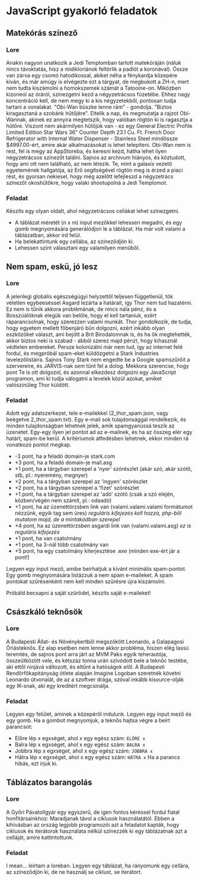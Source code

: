 # JavaScript gyakorló feladatok

## Matekórás színező
### Lore
Anakin nagyon unatkozik a Jedi Templomban tartott matekóráján (náluk nincs távoktatás, hisz a midikloriánok feltörlik a padlót a koronával). Össze van zárva egy csomó hatodikossal, akiket néha a fénykardja közepére kíván, és már amúgy is elvégezte ezt a tárgyat, de megbukott a ZH-n, mert nem tudta kiszámolni a homokszemek számát a Tatooine-on. Miközben kizoneol az óráról, színezgetni kezd a négyzetrácsos füzetébe. Ehhez nagy koncentráció kell, de nem megy ki a kis négyzetekből, pontosan tudja tartani a vonalakat. "Obi-Wan büszke lenne rám" - gondolja. "Biztos kiragasztaná a szobánk hűtőjére". Eltelik a nap, és megmutatja a rajzot Obi-Wannak, akinek ez annyira megtetszik, hogy valóban rögtön ki is ragasztja a hűtőre. Viszont nem akármilyen hűtőjük van - ez egy General Electric Profile Limited Edition Star Wars 36" Counter Depth 23.1 Cu. Ft. French Door Refrigerator with Internal Water Dispenser - Stainless Steel mindössze $4997.00-ért, amire akár alkalmazásokat is lehet telepíteni. Obi-Wan nem is rest, fel is megy az AppStoreba, és keresni kezd, hátha lehet ilyen négyzetrácsos színezőt találni. Sajnos az archívum hiányos, és köztudott, hogy ami ott nem található, az nem létezik. Te, mint a galaxis vezető egyetemének hallgatója, az Erő segítségével rögtön meg is érzed a piaci rést, és gyorsan nekiesel, hogy még azelőtt lefejleszd a négyzetrács színezőt okoshűtőkre, hogy valaki shootupolná a Jedi Templomot.

### Feladat
Készíts egy olyan oldalt, ahol négyzetrácsos cellákat lehet színezgetni.
- A táblázat méretét (n x m) input mezőkkel lehessen megadni, és egy gomb megnyomására generálódjon le a táblázat. Ha már volt valami a táblázatban, akkor írd felül.
- Ha belekattintunk egy cellába, az színeződjön ki.
- Lehessen színt választani egy valamilyen menüből.

## Nem spam, eskü, jó lesz
### Lore
A jelenlegi globális egészségügyi helyzettől teljesen függetlenül, tök véletlen egybeeséssel Asgard lezárta a határait, így Thor nem tud hazatérni. Ez nem is tűnik akkora problémának, de nincs nála pénz, és a Bosszúálóknak elegük van belőle, hogy el kell tartaniuk, ezért ráparancsolnak, hogy szerezzen valami munkát. Thor gondolkozik, de tudja, hogy egyetem mellett főbenjáró bűn dolgozni, ezért inkább olyan eszközöket választ, ami bejött a Brit Birodalomnak is, és ha ők megtehették, akkor biztos neki is szabad - abból szerez majd pénzt, hogy kihasznál védtelen embereket. Persze kolonizálni már nem tud, így az internet felé fordul, és megpróbál spam-eket küldözgetni a Stark Industries levelezőlistáira. Sajnos Tony Stark nem engedte be a Google spamszűrőit a szervereire, és JARVIS-nak sem tűnt fel a dolog. Mekkora szerencse, hogy pont Te is ott dolgozol, és azonnal elkezdesz dolgozni egy JavaScript programon, ami ki tudja válogatni a levelek közül azokat, amiket valószínűleg Thor küldött.

### Feladat
Adott egy adatszerkezet, tele e-mailekkel (2_thor_spam.json, vagy beégetve 2_thor_spam.txt). Egy e-mail sok tulajdonsággal rendelkezik, és minden tulajdonságban lehetnek jelek, amik spamgyanússá teszik az üzenetet. Egy-egy ilyen jel pontot ad az e-mailnek, és ha az összeg elér egy határt, spam-be kerül. A kritériumok átfedésben lehetnek, ekkor minden rá vonatkozó pontot megkap.
- -3 pont, ha a feladó domain-je stark.com
- +3 pont, ha a feladó domain-je mail.asg
- +1 pont, ha a tárgyban szerepel a 'nyer' szórészlet (akár szó, akár szótő, stb, pl.: nyeremény, megnyer)
- +2 pont, ha a tárgyban szerepel az 'ingyen' szórészlet
- +2 pont, ha a tárgyban szerepel a 'fizet' szórészlet
- +1 pont, ha a tárgyban szerepel az 'adó' szótő (csak a szó elején, közben/végén nem számít, pl.: odaadó)
- +1 pont, ha az üzenettörzsben link van (valami.valami.valami formátumot nézzünk, egyik tag sem üres) *reguláris kifejezés kell hozzá, php-ből mutatom majd, de a mintakódban szerepel*
- +4 pont, ha az üzenettörzsben asgardi link van (valami.valami.asg) *ez is reguláris kifejezés*
- +1 pont, ha van csatolmány
- +1 pont, ha 3-nál több csatolmány van
- +5 pont, ha egy csatolmány kiterjesztése .exe (minden exe-ért jár a pont!)

Legyen egy input mező, amibe beírhatjuk a kívánt minimális spam-pontot. Egy gomb megnyomására listázzuk a nem spam  e-maileket.
A spam pontokat szűrésenként nem kell minden szűrésre újra kiszámolni.

Próbáld becsapni a saját szűrődet, készíts saját e-maileket!

## Császkáló teknősök
### Lore
A Budapesti Állat- és Növénykertből megszökött Leonardo, a Galapagosi Óriásteknős. Ez alap esetben nem lenne akkor probléma, hiszen elég lassú teremtés, de sajnos pont arra járt az MVM Paks egyik teherautója, összeütközött vele, és kétszáz tonna urán szívódott bele a teknőc testébe, aki ettől ninjává változott, és eltűnt a hatóságok elől. A Budapesti Rendőrfőkapitányság ötlete alapján Imagine Logoban szeretnék követni Leonardo útvonalát, de az a szoftver drága, szóval inkább kisource-olják egy IK-snak, aki egy kreditért megcsinálja.

### Feladat
Legyen egy felület, aminek a közepéről indulunk. Legyen egy input mező és egy gomb. Ha a gombot megnyomjuk, a teknős hajtsa végre a beírt parancsot:
- Előre lép x egxséget, ahol x egy egész szám: `ELŐRE x`
- Balra lép x egxséget, ahol x egy egész szám: `BALRA x`
- Jobbra lép x egxséget, ahol x egy egész szám: `JOBBRA x`
- Hátra lép x egxséget, ahol x egy egész szám: `HÁTRA x`
Ha a parancs hibás, ezt írjuk ki.

## Táblázatos barangolás
### Lore
A Győri Pávatollgyár egy egyszerű, de igen fontos kéréssel fordul fiatal honfitársainkhoz: Maradjanak távol a ciklusok használatától. Ebben a kihívásban az ország legjobb programozói azt a feladatot kapták, hogy ciklusok és iterátorok használata nélkül színezzék ki egy táblázatnak azt a celláját, amire kattintottunk.

### Feladat
I mean... leírtam a loreban. Legyen egy táblázat, ha rányomunk egy cellára, az színeződjön ki, de ne használj se ciklust, se iterátort.
